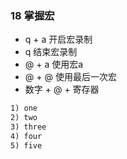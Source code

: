 ### 18 掌握宏

- q + a 开启宏录制
- q 结束宏录制
- @ + a 使用宏a
- @ + @ 使用最后一次宏
- 数字 + @ + 寄存器



```txt
1) one
2) two
3) three
4) four
5) five

```

